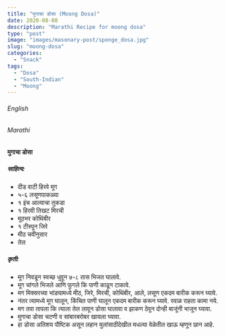 ```yaml
---
title: "मुगाचा डोसा (Moong Dosa)"
date: 2020-08-08
description: "Marathi Recipe for moong dosa"
type: "post"
image: "images/masonary-post/sponge_dosa.jpg"
slug: "moong-dosa"
categories: 
  - "Snack"
tags:
  - "Dosa"
  - "South-Indian"
  - "Moong"
---
```


###### English






###### Marathi


#### मुगाचा डोसा



##### साहित्य:

- दीड वाटी हिरवे मूग 
- ५-६ लसूणपाकळ्या 
- १ इंच आल्याचा तुकडा 
- १ हिरवी तिखट मिरची 
- मूठभर कोथिंबीर 
- १ टीस्पून जिरे 
- मीठ चवीनुसार 
- तेल 

##### कृती: 


- मूग निवडून स्वच्छ धुवून ७-८ तास भिजत घालावे. 
- मूग चांगले भिजले आणि फुगले कि पाणी काढून टाकावे. 
- मग मिक्सरच्या भांड्यामध्ये मीठ, जिरे, मिरची, कोथिंबीर, आले, लसूण एकदम बारीक करून घ्यावे. 
- नंतर त्यामध्ये मूग घालून, किंचित पाणी घालून एकदम बारीक करून घ्यावे. रवाळ राहता कामा नये. 
- मग तवा तापला कि त्याला तेल लावून डोसा घालावा व झाकण ठेवून दोन्ही बाजूंनी भाजून घ्यावा. 
- मुगाचा डोसा चटणी व सांबारबरोबर खायला घ्यावा. 
- हा डोसा अतिशय पौष्टिक असून लहान मुलांसाठीदेखील मधल्या वेळेतील खाऊ म्हणून छान आहे. 

